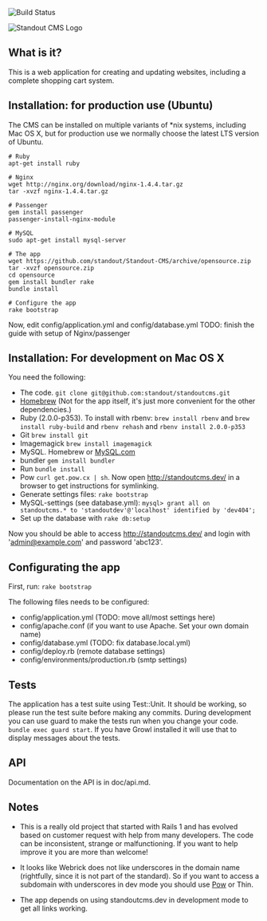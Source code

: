 ![Build Status](https://travis-ci.org/standout/standoutcms.png?branch=master)


![Standout CMS Logo](http://standoutcms.se/assets/standout_cms-b5ce16797b6b31186f7b97355aefbb07.png)

## What is it?

This is a web application for creating and updating websites, including a complete shopping cart system.

## Installation: for production use (Ubuntu)

The CMS can be installed on multiple variants of *nix systems, including Mac OS X, but for production
use we normally choose the latest LTS version of Ubuntu.

```
# Ruby
apt-get install ruby

# Nginx
wget http://nginx.org/download/nginx-1.4.4.tar.gz
tar -xvzf nginx-1.4.4.tar.gz

# Passenger
gem install passenger
passenger-install-nginx-module

# MySQL
sudo apt-get install mysql-server

# The app
wget https://github.com/standout/Standout-CMS/archive/opensource.zip
tar -xvzf opensource.zip
cd opensource
gem install bundler rake
bundle install

# Configure the app
rake bootstrap

```

Now, edit config/application.yml and config/database.yml
TODO: finish the guide with setup of Nginx/passenger


## Installation: For development on Mac OS X

You need the following:

 * The code. `git clone git@github.com:standout/standoutcms.git`
 * [Homebrew](https://github.com/mxcl/homebrew/wiki/installation) (Not for the app itself, it's just more convenient for the other dependencies.)
 * Ruby (2.0.0-p353). To install with rbenv: `brew install rbenv` and `brew install ruby-build` and `rbenv rehash` and `rbenv install 2.0.0-p353`
 * Git `brew install git`
 * Imagemagick `brew install imagemagick`
 * MySQL. Homebrew or [MySQL.com](http://dev.mysql.com/downloads/mysql/)
 * bundler `gem install bundler`
 * Run `bundle install`
 * Pow `curl get.pow.cx | sh`. Now open http://standoutcms.dev/ in a browser to get instructions for symlinking.
 * Generate settings files: `rake bootstrap`
 * MySQL-settings (see database.yml): `mysql> grant all on standoutcms.* to 'standoutdev'@'localhost' identified by 'dev404';`
 * Set up the database with `rake db:setup`

Now you should be able to access http://standoutcms.dev/ and login with 'admin@example.com' and password 'abc123'.

## Configurating the app

First, run: `rake bootstrap`

The following files needs to be configured:

 * config/application.yml (TODO: move all/most settings here)
 * config/apache.conf (if you want to use Apache. Set your own domain name)
 * config/database.yml (TODO: fix database.local.yml)
 * config/deploy.rb (remote database settings)
 * config/environments/production.rb (smtp settings)

## Tests

The application has a test suite using Test::Unit. It should be working, so please run the test suite before making any commits.
During development you can use guard to make the tests run when you change your code. `bundle exec guard start`.
If you have Growl installed it will use that to display messages about the tests.

## API

Documentation on the API is in doc/api.md.

## Notes

 * This is a really old project that started with Rails 1 and has evolved based on customer request
   with help from many developers. The code can be inconsistent, strange or malfunctioning. If you want to
   help improve it you are more than welcome!

 * It looks like Webrick does not like underscores in the domain name (rightfully, since it is not part of the standard). So if you want
 to access a subdomain with underscores in dev mode you should use [Pow](http://pow.cx/) or Thin.

 * The app depends on using standoutcms.dev in development mode to get all links working.
